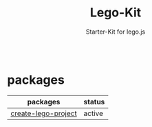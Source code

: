 <h1 align="center">
    Lego-Kit
</h1>
<p align="center">
    Starter-Kit for lego.js
</p>
<br/><br/>

# packages

| packages        | status |
| --------------- | ------ |
| <a href="https://github.com/oyajiDev/Lego-Kit/tree/master/create-lego-project">create-lego-project</a> | active |
